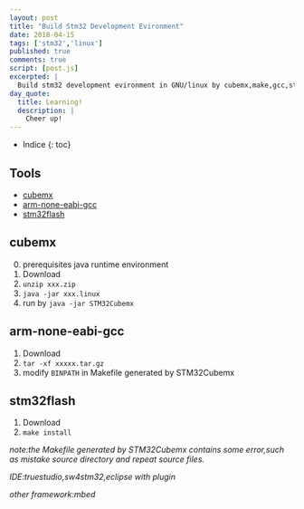 ```yaml
---
layout: post
title: "Build Stm32 Development Evironment"
date: 2018-04-15
tags: ['stm32','linux']
published: true
comments: true
script: [post.js]
excerpted: |
  Build stm32 development evironment in GNU/linux by cubemx,make,gcc,stm32flash.
day_quote:
  title: Learning!
  description: |
    Cheer up!
---
```


* Indice
{: toc}

## Tools
 
  - [cubemx](https://my.st.com/content/my_st_com/en/products/development-tools/software-development-tools/stm32-software-development-tools/stm32-configurators-and-code-generators/stm32cubemx.html)
  - [arm-none-eabi-gcc](https://developer.arm.com/open-source/gnu-toolchain/gnu-rm/downloads)
  - [stm32flash](https://sourceforge.net/projects/stm32flash/)

## cubemx
  
  0. prerequisites java runtime environment
  1. Download
  2. `unzip xxx.zip`
  3. `java -jar xxx.linux`
  4. run by `java -jar STM32Cubemx`

## arm-none-eabi-gcc

  1. Download
  2. `tar -xf xxxxx.tar.gz`
  3. modify `BINPATH` in Makefile generated by STM32Cubemx
  
## stm32flash
 
  1. Download
  2. `make install`

*note:the Makefile generated by STM32Cubemx contains some error,such as mistake source directory and repeat source files.*

*IDE:truestudio,sw4stm32,eclipse with plugin*

*other framework:mbed*

